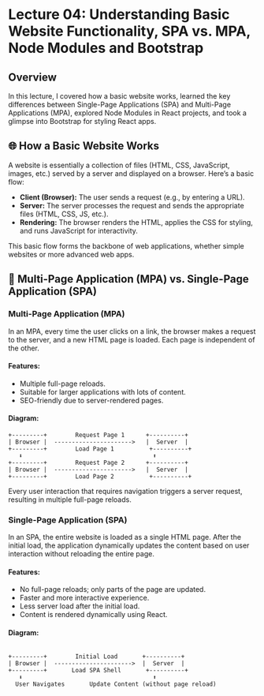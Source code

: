 # Lecture 04: Understanding Basic Website Functionality, SPA vs. MPA, Node Modules and Bootstrap

## Overview

In this lecture, I covered how a basic website works, learned the key differences between Single-Page Applications (SPA) and Multi-Page Applications (MPA), explored Node Modules in React projects, and took a glimpse into Bootstrap for styling React apps.

## 🌐 How a Basic Website Works

A website is essentially a collection of files (HTML, CSS, JavaScript, images, etc.) served by a server and displayed on a browser. Here’s a basic flow:

- **Client (Browser):** The user sends a request (e.g., by entering a URL).
- **Server:** The server processes the request and sends the appropriate files (HTML, CSS, JS, etc.).
- **Rendering:** The browser renders the HTML, applies the CSS for styling, and runs JavaScript for interactivity.
  
This basic flow forms the backbone of web applications, whether simple websites or more advanced web apps.

## 🔄 Multi-Page Application (MPA) vs. Single-Page Application (SPA)

### Multi-Page Application (MPA)

In an MPA, every time the user clicks on a link, the browser makes a request to the server, and a new HTML page is loaded. Each page is independent of the other.

#### Features:

- Multiple full-page reloads.
- Suitable for larger applications with lots of content.
- SEO-friendly due to server-rendered pages.

#### Diagram:

```
+---------+        Request Page 1      +----------+
| Browser |  ---------------------->   |  Server  |
+---------+        Load Page 1          +----------+
   ⬇                                     ⬆
+---------+        Request Page 2      +----------+
| Browser |  ---------------------->   |  Server  |
+---------+        Load Page 2          +----------+
```

Every user interaction that requires navigation triggers a server request, resulting in multiple full-page reloads.

### Single-Page Application (SPA)

In an SPA, the entire website is loaded as a single HTML page. After the initial load, the application dynamically updates the content based on user interaction without reloading the entire page.

#### Features:

- No full-page reloads; only parts of the page are updated.
- Faster and more interactive experience.
- Less server load after the initial load.
- Content is rendered dynamically using React.

#### Diagram:
```

+---------+        Initial Load       +----------+
| Browser |  ---------------------->  |  Server  |
+---------+       Load SPA Shell       +----------+
   ⬇                                     ⬆
  User Navigates       Update Content (without page reload)
```
